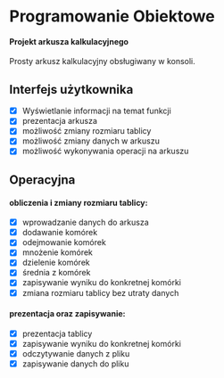 # Programowanie Obiektowe
#### Projekt arkusza kalkulacyjnego
Prosty arkusz kalkulacyjny obsługiwany w konsoli.

## Interfejs użytkownika
- [x] Wyświetlanie informacji na temat funkcji
- [x] prezentacja arkusza
- [x] możliwość zmiany rozmiaru tablicy
- [x] możliwość zmiany danych w arkuszu
- [x] możliwość wykonywania operacji na arkuszu
## Operacyjna
#### obliczenia i zmiany rozmiaru tablicy:
- [x] wprowadzanie danych do arkusza
- [x] dodawanie komórek
- [x] odejmowanie komórek
- [x] mnożenie komórek
- [x] dzielenie komórek
- [x] średnia z komórek
- [x] zapisywanie wyniku do konkretnej komórki
- [x] zmiana rozmiaru tablicy bez utraty danych
#### prezentacja oraz zapisywanie:
- [x] prezentacja tablicy
- [x] zapisywanie wyniku do konkretnej komórki
- [x] odczytywanie danych z pliku
- [x] zapisywanie danych do pliku 
